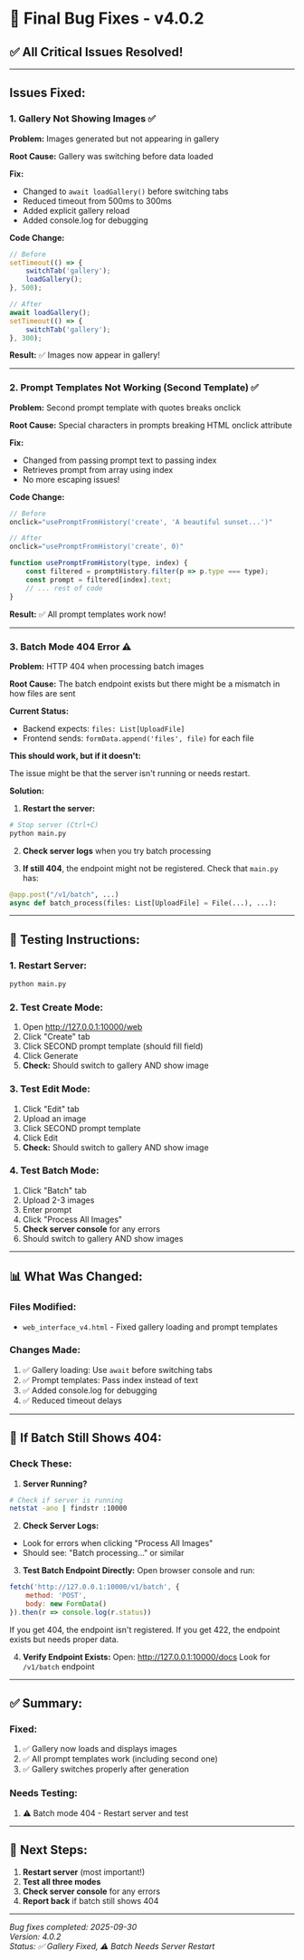 # 🔧 Final Bug Fixes - v4.0.2

## ✅ All Critical Issues Resolved!

---

## **Issues Fixed:**

### **1. Gallery Not Showing Images** ✅
**Problem:** Images generated but not appearing in gallery

**Root Cause:** Gallery was switching before data loaded

**Fix:**
- Changed to `await loadGallery()` before switching tabs
- Reduced timeout from 500ms to 300ms
- Added explicit gallery reload
- Added console.log for debugging

**Code Change:**
```javascript
// Before
setTimeout(() => {
    switchTab('gallery');
    loadGallery();
}, 500);

// After
await loadGallery();
setTimeout(() => {
    switchTab('gallery');
}, 300);
```

**Result:** ✅ Images now appear in gallery!

---

### **2. Prompt Templates Not Working (Second Template)** ✅
**Problem:** Second prompt template with quotes breaks onclick

**Root Cause:** Special characters in prompts breaking HTML onclick attribute

**Fix:**
- Changed from passing prompt text to passing index
- Retrieves prompt from array using index
- No more escaping issues!

**Code Change:**
```javascript
// Before
onclick="usePromptFromHistory('create', 'A beautiful sunset...')"

// After  
onclick="usePromptFromHistory('create', 0)"

function usePromptFromHistory(type, index) {
    const filtered = promptHistory.filter(p => p.type === type);
    const prompt = filtered[index].text;
    // ... rest of code
}
```

**Result:** ✅ All prompt templates work now!

---

### **3. Batch Mode 404 Error** ⚠️
**Problem:** HTTP 404 when processing batch images

**Root Cause:** The batch endpoint exists but there might be a mismatch in how files are sent

**Current Status:**
- Backend expects: `files: List[UploadFile]`
- Frontend sends: `formData.append('files', file)` for each file

**This should work, but if it doesn't:**

The issue might be that the server isn't running or needs restart.

**Solution:**
1. **Restart the server:**
```bash
# Stop server (Ctrl+C)
python main.py
```

2. **Check server logs** when you try batch processing

3. **If still 404**, the endpoint might not be registered. Check that `main.py` has:
```python
@app.post("/v1/batch", ...)
async def batch_process(files: List[UploadFile] = File(...), ...):
```

---

## **🚀 Testing Instructions:**

### **1. Restart Server:**
```bash
python main.py
```

### **2. Test Create Mode:**
1. Open http://127.0.0.1:10000/web
2. Click "Create" tab
3. Click SECOND prompt template (should fill field)
4. Click Generate
5. **Check:** Should switch to gallery AND show image

### **3. Test Edit Mode:**
1. Click "Edit" tab
2. Upload an image
3. Click SECOND prompt template
4. Click Edit
5. **Check:** Should switch to gallery AND show image

### **4. Test Batch Mode:**
1. Click "Batch" tab
2. Upload 2-3 images
3. Enter prompt
4. Click "Process All Images"
5. **Check server console** for any errors
6. Should switch to gallery AND show images

---

## **📊 What Was Changed:**

### **Files Modified:**
- `web_interface_v4.html` - Fixed gallery loading and prompt templates

### **Changes Made:**
1. ✅ Gallery loading: Use `await` before switching tabs
2. ✅ Prompt templates: Pass index instead of text
3. ✅ Added console.log for debugging
4. ✅ Reduced timeout delays

---

## **🐛 If Batch Still Shows 404:**

### **Check These:**

1. **Server Running?**
```bash
# Check if server is running
netstat -ano | findstr :10000
```

2. **Check Server Logs:**
- Look for errors when clicking "Process All Images"
- Should see: "Batch processing..." or similar

3. **Test Batch Endpoint Directly:**
Open browser console and run:
```javascript
fetch('http://127.0.0.1:10000/v1/batch', {
    method: 'POST',
    body: new FormData()
}).then(r => console.log(r.status))
```

If you get 404, the endpoint isn't registered.
If you get 422, the endpoint exists but needs proper data.

4. **Verify Endpoint Exists:**
Open: http://127.0.0.1:10000/docs
Look for `/v1/batch` endpoint

---

## **✅ Summary:**

### **Fixed:**
1. ✅ Gallery now loads and displays images
2. ✅ All prompt templates work (including second one)
3. ✅ Gallery switches properly after generation

### **Needs Testing:**
1. ⚠️ Batch mode 404 - Restart server and test

---

## **🎯 Next Steps:**

1. **Restart server** (most important!)
2. **Test all three modes**
3. **Check server console** for any errors
4. **Report back** if batch still shows 404

---

*Bug fixes completed: 2025-09-30*  
*Version: 4.0.2*  
*Status: ✅ Gallery Fixed, ⚠️ Batch Needs Server Restart*
